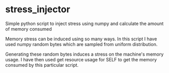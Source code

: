 # stress_injector
Simple python script to inject stress using numpy and calculate the amount of memory consumed

Memory stress can be induced using so many ways. In this script I have used numpy random bytes which are sampled from uniform distribution.

Generating these random bytes induces a stress on the machine's memory usage. I have then used get resource usage for SELF to get the memory consumed by this particular script.